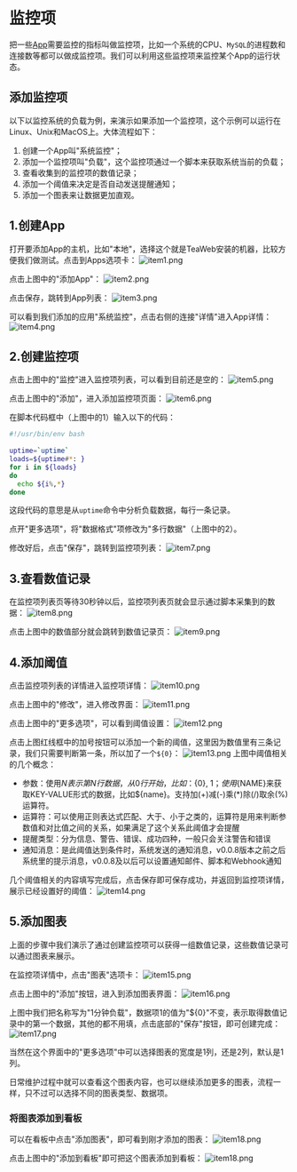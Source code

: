 # 监控项
把一些[App](App.md)需要监控的指标叫做监控项，比如一个系统的CPU、`MySQL`的进程数和连接数等都可以做成监控项。我们可以利用这些监控项来监控某个App的运行状态。

## 添加监控项
以下以监控系统的负载为例，来演示如果添加一个监控项，这个示例可以运行在Linux、Unix和MacOS上。大体流程如下：
1. 创建一个App叫"系统监控"；
2. 添加一个监控项叫"负载"，这个监控项通过一个脚本来获取系统当前的负载；
3. 查看收集到的监控项的数值记录；
4. 添加一个阈值来决定是否自动发送提醒通知；
5. 添加一个图表来让数据更加直观。

## 1.创建App
打开要添加App的主机，比如"本地"，选择这个就是TeaWeb安装的机器，比较方便我们做测试。点击到Apps选项卡：
![item1.png](item1.png)

点击上图中的"添加App"：
![item2.png](item2.png)

点击保存，跳转到App列表：
![item3.png](item3.png)

可以看到我们添加的应用"系统监控"，点击右侧的连接"详情"进入App详情：
![item4.png](item4.png)

## 2.创建监控项
点击上图中的"监控"进入监控项列表，可以看到目前还是空的：
![item5.png](item5.png)

点击上图中的"添加"，进入添加监控项页面：
![item6.png](item6.png)

在脚本代码框中（上图中的1）输入以下的代码：
~~~bash
#!/usr/bin/env bash
  
uptime=`uptime`
loads=${uptime#*: }
for i in ${loads}
do
  echo ${i%,*}
done
~~~
这段代码的意思是从`uptime`命令中分析负载数据，每行一条记录。

点开"更多选项"，将"数据格式"项修改为"多行数据"（上图中的2）。

修改好后，点击"保存"，跳转到监控项列表：
![item7.png](item7.png)

## 3.查看数值记录
在监控项列表页等待30秒钟以后，监控项列表页就会显示通过脚本采集到的数据：
![item8.png](item8.png)

点击上图中的数值部分就会跳转到数值记录页：
![item9.png](item9.png)

## 4.添加阈值
点击监控项列表的详情进入监控项详情：
![item10.png](item10.png)

点击上图中的"修改"，进入修改界面：
![item11.png](item11.png)

点击上图中的"更多选项"，可以看到阈值设置：
![item12.png](item12.png)

点击上图红线框中的加号按钮可以添加一个新的阈值，这里因为数值里有三条记录，我们只需要判断第一条，所以加了一个`${0}`：
![item13.png](item13.png)
上图中阈值相关的几个概念：
* 参数：使用${N}表示第N行数据，从0行开始，比如：${0}, ${1}；使用${NAME}来获取KEY-VALUE形式的数据，比如${name}。支持加(+)减(-)乘(*)除(/)取余(%)运算符。
* 运算符：可以使用正则表达式匹配、大于、小于之类的，运算符是用来判断参数值和对比值之间的关系，如果满足了这个关系此阈值才会提醒
* 提醒类型：分为信息、警告、错误、成功四种，一般只会关注警告和错误
* 通知消息：是此阈值达到条件时，系统发送的通知消息，v0.0.8版本之前之后系统里的提示消息，v0.0.8及以后可以设置通知邮件、脚本和Webhook通知

几个阈值相关的内容填写完成后，点击保存即可保存成功，并返回到监控项详情，展示已经设置好的阈值：
![item14.png](item14.png)

## 5.添加图表
上面的步骤中我们演示了通过创建监控项可以获得一组数值记录，这些数值记录可以通过图表来展示。

在监控项详情中，点击"图表"选项卡：
![item15.png](item15.png)

点击上图中的"添加"按钮，进入到添加图表界面：
![item16.png](item16.png)

上图中我们把名称写为"1分钟负载"，数据项1的值为"${0}"不变，表示取得数值记录中的第一个数据，其他的都不用填，点击底部的"保存"按钮，即可创建完成：
![item17.png](item17.png)

当然在这个界面中的"更多选项"中可以选择图表的宽度是1列，还是2列，默认是1列。

日常维护过程中就可以查看这个图表内容，也可以继续添加更多的图表，流程一样，只不过可以选择不同的图表类型、数据项。

### 将图表添加到看板
可以在看板中点击"添加图表"，即可看到刚才添加的图表：
![item18.png](item18.png)

点击上图中的"添加到看板"即可把这个图表添加到看板：
![item18.png](item19.png)